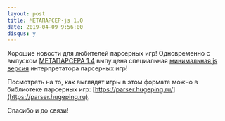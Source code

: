 ```yaml
---
layout: post
title: МЕТАПАРСЕР-js 1.0
date: 2019-04-09 9:56:00
disqus: y
---
```


Хорошие новости для любителей парсерных игр!
Одновременно с выпуском [МЕТАПАРСЕРА 1.4](/page/metaparser/) выпущена специальная [минимальная js версия](https://github.com/gl00my/metaparser-js/releases) интерпретатора парсерных игр!

Посмотреть на то, как выглядят игры в этом формате можно в библиотеке парсерных игр: [https://parser.hugeping.ru/](https://parser.hugeping.ru).

Спасибо и до связи!
